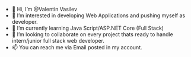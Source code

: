 - 👋 Hi, I’m @Valentin Vasilev
- 👀 I’m interested in developing Web Applications and pushing myself as developer.
- 🌱 I’m currently learning Java Script/ASP.NET Core (Full Stack) 
- 💞️ I’m looking to collaborate on every project thats ready to handle intern/junior full stack web developer.
- 📫 You can reach me via Email posted in my account.

<!---
ValentinVasilev/ValentinVasilev is a ✨ special ✨ repository because its `README.md` (this file) appears on your GitHub profile.
You can click the Preview link to take a look at your changes.
--->
